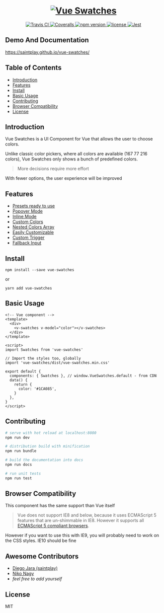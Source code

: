 <h1 align="center">
  <br>
  <a href="https://saintplay.github.io/vue-swatches/">
    <img src="https://github.com/saintplay/vue-swatches/blob/master/.github/promo.png?raw=true" alt="Vue Swatches">
  </a>
</h1>

<p align="center">
  <a href="https://travis-ci.org/saintplay/vue-swatches">
    <img src="https://travis-ci.org/saintplay/vue-swatches.svg?branch=master" alt="Travis CI">
  </a>
  <a href="https://coveralls.io/github/saintplay/vue-swatches?branch=master">
    <img src="https://coveralls.io/repos/github/saintplay/vue-swatches/badge.svg?branch=master" alt="Coveralls">
  </a>
  <a href="https://www.npmjs.org/package/vue-swatches">
    <img src="https://img.shields.io/npm/v/vue-swatches.svg" alt="npm version">
  </a>
  <a href="https://www.npmjs.org/package/vue-swatches">
    <img src="https://img.shields.io/github/license/saintplay/vue-swatches.svg" alt="license">
  </a>
  <a href="https://github.com/facebook/jest">
    <img src="https://img.shields.io/badge/tested_with-jest-99424f.svg" alt="Jest">
  </a>
</p>

## Demo And Documentation

<https://saintplay.github.io/vue-swatches/>

## Table of Contents

- [Introduction](#introduction)
- [Features](#features)
- [Install](#install)
- [Basic Usage](#basic-usage)
- [Contributing](#contributing)
- [Browser Compatibility](#browser-compatibility)
- [License](#license)

## Introduction

Vue Swatches is a UI Component for Vue that allows the user to choose colors.

Unlike classic color pickers, where all colors are available (167 77 216 colors), Vue Swatches only shows a bunch of predefined colors.

> More decisions require more effort

With fewer options, the user experience will be improved

## Features

<ul>
  <li>
    <a href="https://saintplay.github.io/vue-swatches/#presets">Presets ready to use</a>
  </li>
  <li>
    <a href="https://saintplay.github.io/vue-swatches/#sub-simple">Popover Mode</a>
  </li>
  <li>
    <a href="https://saintplay.github.io/vue-swatches/#sub-inline-mode">Inline Mode</a>
  </li>
  <li>
    <a href="https://saintplay.github.io/vue-swatches/#sub-custom-colors">Custom Colors</a>
  </li>
  <li>
    <a href="https://saintplay.github.io/vue-swatches/#sub-nested-colors">Nested Colors Array</a>
  </li>
  <li>
    <a href="https://saintplay.github.io/vue-swatches/#sub-props">Easily Customizable</a>
  </li>
  <li>
    <a href="https://saintplay.github.io/vue-swatches/#sub-using-a-custom-trigger">Custom Trigger</a>
  </li>
  <li>
    <a href="https://saintplay.github.io/vue-swatches/#sub-fallback-input">Fallback Input</a>
  </li>
</ul>

## Install

`npm install --save vue-swatches`

or

`yarn add vue-swatches`

## Basic Usage

```vue
<!-- Vue component -->
<template>
  <div>
    <v-swatches v-model="color"></v-swatches>
  </div>
</template>

<script>
import Swatches from 'vue-swatches'

// Import the styles too, globally
import 'vue-swatches/dist/vue-swatches.min.css'

export default {
  components: { Swatches }, // window.VueSwatches.default - from CDN
  data() {
    return {
      color: '#1CA085',
    }
  },
}
</script>
```

## Contributing

```bash
# serve with hot reload at localhost:8080
npm run dev

# distribution build with minification
npm run bundle

# build the documentation into docs
npm run docs

# run unit tests
npm run test
```

## Browser Compatibility

This component has the same support than Vue itself

> Vue does not support IE8 and below, because it uses ECMAScript 5 features that are un-shimmable in IE8. However it supports all [ECMAScript 5 compliant browsers](https://caniuse.com/#feat=es5).

However if you want to use this with IE9, you will probably need to work on the CSS styles. IE10 should be fine

## Awesome Contributors

- [Diego Jara (saintplay)](https://github.com/saintplay/)
- [Niko Nagy](https://github.com/NikoNagy)
- _feel free to add yourself_

## License

MIT

